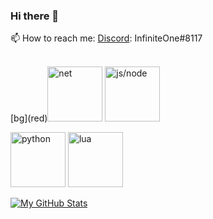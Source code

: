 ### Hi there 👋

<!--
**InfinitePossibilities/InfinitePossibilities** is a ✨ _special_ ✨ repository because its `README.md` (this file) appears on your GitHub profile.

Here are some ideas to get you started:

- 🔭 I’m currently working on ...
- 🌱 I’m currently learning ...
- 👯 I’m looking to collaborate on ...
- 🤔 I’m looking for help with ...
- 💬 Ask me about ...
- 📫 How to reach me: ...
- 😄 Pronouns: ...
- ⚡ Fun fact: ...
-->

📫 How to reach me: [Discord](https://discordapp.com/users/175390734608891905): InfiniteOne#8117
<br />
<br />
<p float="left">
  [bg](red)<img alt="net" width="88px" src="https://cdn.cdnlogo.com/logos/d/95/dotnet.svg" />
  <img alt ="js/node" width="88px" src="https://cdn.cdnlogo.com/logos/n/94/nodejs-icon.svg" />
</p>
<p float="left">
  <img alt ="python" width="88px" src="https://cdn.cdnlogo.com/logos/p/3/python.svg" />
  <img alt ="lua" width="88px" src="https://cdn.cdnlogo.com/logos/l/50/lua.svg" />
</p>


[![My GitHub Stats](https://github-readme-stats.vercel.app/api/?username=InfinitePossibilities&count_private=true&theme=tokyonight&showicons=true)]()
